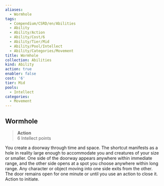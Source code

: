 ```yaml
---
aliases:
  - Wormhole
tags:
  - Compendium/CSRD/en/Abilities
  - Ability
  - Ability/Action
  - Ability/Cost/6
  - Ability/Tier/Mid
  - Ability/Pool/Intellect
  - Ability/Categories/Movement
title: Wormhole
collection: Abilities
kind: Ability
action: true
enabler: false
cost: '6'
tier: Mid
pools:
  - Intellect
categories:
  - Movement
---
```

## Wormhole  
>**Action**  
>6 Intellect points
  
You create a doorway through time and space. The shortcut manifests as a hole in reality large enough to accommodate you and creatures of your size or smaller. One side of the doorway appears anywhere within immediate range, and the other side opens at a spot you choose anywhere within long range. Any character or object moving into one side exits from the other. The door remains open for one minute or until you use an action to close it. Action to initiate.